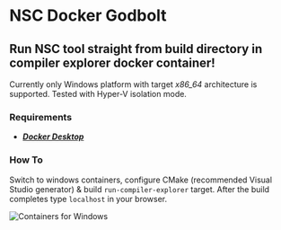 # NSC Docker Godbolt

## Run NSC tool straight from build directory in compiler explorer docker container!

Currently only Windows platform with target *x86_64* architecture is supported. Tested with Hyper-V isolation mode.

### Requirements

- [***Docker Desktop***](https://www.docker.com/products/docker-desktop/)

### How To

Switch to windows containers, configure CMake (recommended Visual Studio generator) & build `run-compiler-explorer` target. After the build completes type `localhost` in your browser.

![Containers for Windows](https://user-images.githubusercontent.com/65064509/152947300-affca592-35a7-4e4c-a7fc-2055ce1ba528.png)

